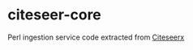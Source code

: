 citeseer-core
=============

Perl ingestion service code extracted from [Citeseerx](http://citeseer.ist.psu.edu/)


